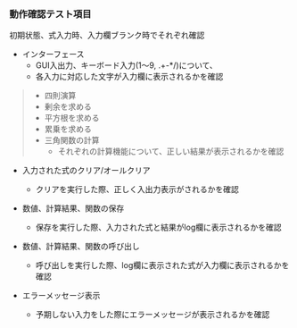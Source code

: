 ### 動作確認テスト項目

初期状態、式入力時、入力欄ブランク時でそれぞれ確認

- インターフェース
    - GUI入出力、キーボード入力(1～9, .+-*/)について、
    - 各入力に対応した文字が入力欄に表示されるかを確認

> - 四則演算
> - 剰余を求める
> - 平方根を求める
> - 累乗を求める
> - 三角関数の計算
>   - それぞれの計算機能について、正しい結果が表示されるかを確認

- 入力された式のクリア/オールクリア
    - クリアを実行した際、正しく入出力表示がされるかを確認

- 数値、計算結果、関数の保存
    - 保存を実行した際、入力された式と結果がlog欄に表示されるかを確認
- 数値、計算結果、関数の呼び出し
    - 呼び出しを実行した際、log欄に表示された式が入力欄に表示されるかを確認

- エラーメッセージ表示
    - 予期しない入力をした際にエラーメッセージが表示されるかを確認